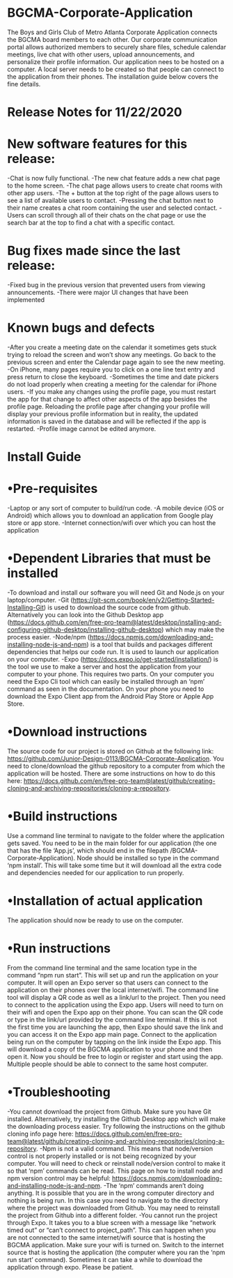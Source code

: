 # BGCMA-Corporate-Application
The Boys and Girls Club of Metro Atlanta Corporate Application connects the BGCMA board members to each other. Our corporate communication portal allows authorized members to securely share files, schedule calendar meetings, live chat with other users, upload announcements, and personalize their profile information. Our application nees to be hosted on a computer. A local server needs to be created so that people can connect to the application from their phones. The installation guide below covers the fine details. 

# Release Notes for 11/22/2020
 # New software features for this release:
-Chat is now fully functional. 
-The new chat feature adds a new chat page to the home screen. 
-The chat page allows users to create chat rooms with other app users. 
-The + button at the top right of the page allows users to see a list of available users to contact. 
-Pressing the chat button next to their name creates a chat room containing the user and selected contact. 
-Users can scroll through all of their chats on the chat page or use the search bar at the top to find a chat with a specific contact. 

  # Bug fixes made since the last release:
-Fixed bug in the previous version that prevented users from viewing announcements.
-There were major UI changes that have been implemented

  # Known bugs and defects
-After you create a meeting date on the calendar it sometimes gets stuck trying to reload the screen and won’t show any meetings. Go back to the previous screen and enter the Calendar page again to see the new meeting.
-On iPhone, many pages require you to click on a one line text entry and press return to close the keyboard.
-Sometimes the time and date pickers do not load properly when creating a meeting for the calendar for iPhone users.
-If you make any changes using the profile page, you must restart the app for that change to affect other aspects of the app besides the profile page. Reloading the profile page after changing your profile will display your previous profile information but in reality, the updated information is saved in the database and will be reflected if the app is restarted.
-Profile image cannot be edited anymore.


# Install Guide
  # •Pre-requisites
-Laptop or any sort of computer to build/run code. 
-A mobile device (iOS or Android) which allows you to download an application from Google play store or app store.
-Internet connection/wifi over which you can host the application

  # •Dependent Libraries that must be installed
-To download and install our software you will need Git and Node.js on your laptop/computer. 
-Git (https://git-scm.com/book/en/v2/Getting-Started-Installing-Git) is used to download the source code from github. Alternatively you can look into the Github Desktop app (https://docs.github.com/en/free-pro-team@latest/desktop/installing-and-configuring-github-desktop/installing-github-desktop) which may make the process easier.
-Node/npm (https://docs.npmjs.com/downloading-and-installing-node-js-and-npm) is a tool that builds and packages different dependencies that helps our code run. It is used to launch our application on your computer.
-Expo (https://docs.expo.io/get-started/installation/) is the tool we use to make a server and host the application from your computer to your phone. This requires two parts. On your computer you need the Expo Cli tool which can easily be installed through an ‘npm’ command as seen in the documentation. On your phone you need to download the Expo Client app from the Android Play Store or Apple App Store. 

  # •Download instructions
The source code for our project is stored on Github at the following link: https://github.com/Junior-Design-0113/BGCMA-Corporate-Application. You need to clone/download the github repository to a computer from which the application will be hosted. There are some instructions on how to do this here: https://docs.github.com/en/free-pro-team@latest/github/creating-cloning-and-archiving-repositories/cloning-a-repository.  

  # •Build instructions
Use a command line terminal to navigate to the folder where the application gets saved. You need to be in the main folder for our application (the one that has the file ‘App.js’, which should end in the filepath /BGCMA-Corporate-Application). Node should be installed so type in the command ‘npm install’. This will take some time but it will download all the extra code and dependencies needed for our application to run properly. 

  # •Installation of actual application
The application should now be ready to use on the computer. 

  # •Run instructions
From the command line terminal and the same location type in the command “npm run start”. This will set up and run the application on your computer. It will open an Expo server so that users can connect to the application on their phones over the local internet/wifi. The command line tool will display a QR code as well as a link/url to the project.
Then you need to connect to the application using the Expo app. Users will need to turn on their wifi and open the Expo app on their phone. You can scan the QR code or type in the link/url provided by the command line terminal. If this is not the first time you are launching the app, then Expo should save the link and you can access it on the Expo app main page. Connect to the application being run on the computer by tapping on the link inside the Expo app. This will download a copy of the BGCMA application to your phone and then open it. Now you should be free to login or register and start using the app. Multiple people should be able to connect to the same host computer. 

  # •Troubleshooting
-You cannot download the project from Github. Make sure you have Git installed. Alternatively, try installing the Github Desktop app which will make the downloading process easier. Try following the instructions on the github cloning info page here: https://docs.github.com/en/free-pro-team@latest/github/creating-cloning-and-archiving-repositories/cloning-a-repository. 
-Npm is not a valid command. This means that node/version control is not properly installed or is not being recognized by your computer. You will need to check or reinstall node/version control to make it so that ‘npm’ commands can be read. This page on how to install node and npm version control may be helpful: https://docs.npmjs.com/downloading-and-installing-node-js-and-npm. 
-The ‘npm’ commands aren’t doing anything. It is possible that you are in the wrong computer directory and nothing is being run. In this case you need to navigate to the directory where the project was downloaded from Github. You may need to reinstall the project from Github into a different folder. 
-You cannot run the project through Expo. It takes you to a blue screen with a message like “network timed out” or “can’t connect to project_path”. This can happen when you are not connected to the same internet/wifi source that is hosting the BGCMA application. Make sure your wifi is turned on. Switch to the internet source that is hosting the application (the computer where you ran the ‘npm run start’ command). Sometimes it can take a while to download the application through expo. Please be patient. 
